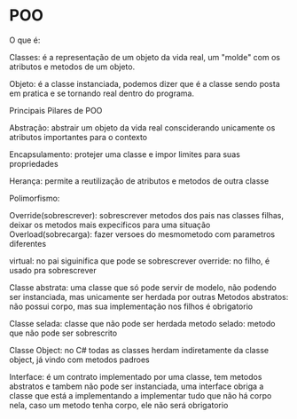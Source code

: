 # POO
O que é:

Classes: é a representação de um objeto da vida real, um "molde" com os atributos e metodos de um objeto.

Objeto: é a classe instanciada, podemos dizer que é a classe sendo posta em pratica e se tornando real dentro do programa.

Principais Pilares de POO

Abstração: abstrair um objeto da vida real consciderando unicamente os atributos importantes para o contexto

Encapsulamento: protejer uma classe e impor limites para suas propriedades

Herança: permite a reutilização de atributos e metodos de outra classe

Polimorfismo: 

Override(sobrescrever): sobrescrever metodos dos pais nas classes filhas, deixar os metodos mais expecificos para uma situação
Overload(sobrecarga): fazer versoes do mesmometodo com parametros diferentes

  virtual: no pai siguinifica que pode se sobrescrever
  override: no filho, é usado pra sobrescrever

Classe abstrata: uma classe que só pode servir de modelo, não podendo ser instanciada, mas unicamente ser herdada por outras
  Metodos abstratos: não possui corpo, mas sua implementação nos filhos é obrigatorio

Classe selada: classe que não pode ser herdada
  metodo selado: metodo que não pode ser sobrescrito

Classe Object: no C# todas as classes herdam indiretamente da classe object, já vindo com metodos padroes

Interface: é um contrato implementado por uma classe, tem metodos abstratos e tambem não pode ser instanciada, uma interface obriga a classe que está a implementando a implementar tudo que não há corpo nela, caso um metodo tenha corpo, ele não será obrigatorio

